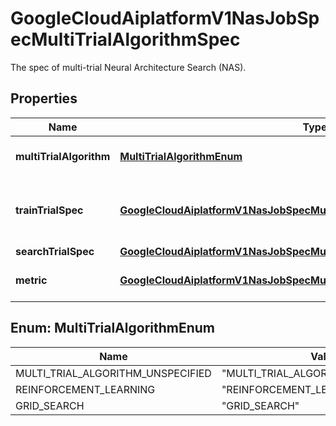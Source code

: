 

# GoogleCloudAiplatformV1NasJobSpecMultiTrialAlgorithmSpec

The spec of multi-trial Neural Architecture Search (NAS).

## Properties

| Name | Type | Description | Notes |
|------------ | ------------- | ------------- | -------------|
|**multiTrialAlgorithm** | [**MultiTrialAlgorithmEnum**](#MultiTrialAlgorithmEnum) | The multi-trial Neural Architecture Search (NAS) algorithm type. Defaults to &#x60;REINFORCEMENT_LEARNING&#x60;. |  [optional] |
|**trainTrialSpec** | [**GoogleCloudAiplatformV1NasJobSpecMultiTrialAlgorithmSpecTrainTrialSpec**](GoogleCloudAiplatformV1NasJobSpecMultiTrialAlgorithmSpecTrainTrialSpec.md) | Spec for train trials. Top N [TrainTrialSpec.max_parallel_trial_count] search trials will be trained for every M [TrainTrialSpec.frequency] trials searched. |  [optional] |
|**searchTrialSpec** | [**GoogleCloudAiplatformV1NasJobSpecMultiTrialAlgorithmSpecSearchTrialSpec**](GoogleCloudAiplatformV1NasJobSpecMultiTrialAlgorithmSpecSearchTrialSpec.md) | Required. Spec for search trials. |  [optional] |
|**metric** | [**GoogleCloudAiplatformV1NasJobSpecMultiTrialAlgorithmSpecMetricSpec**](GoogleCloudAiplatformV1NasJobSpecMultiTrialAlgorithmSpecMetricSpec.md) | Metric specs for the NAS job. Validation for this field is done at &#x60;multi_trial_algorithm_spec&#x60; field. |  [optional] |



## Enum: MultiTrialAlgorithmEnum

| Name | Value |
|---- | -----|
| MULTI_TRIAL_ALGORITHM_UNSPECIFIED | &quot;MULTI_TRIAL_ALGORITHM_UNSPECIFIED&quot; |
| REINFORCEMENT_LEARNING | &quot;REINFORCEMENT_LEARNING&quot; |
| GRID_SEARCH | &quot;GRID_SEARCH&quot; |



